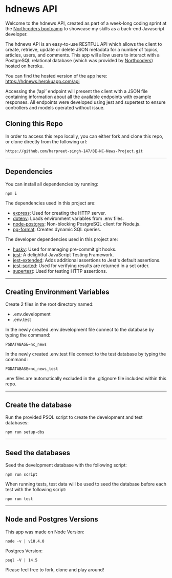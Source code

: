 # hdnews API

Welcome to the hdnews API, created as part of a week-long coding sprint at the [Northcoders bootcamp](https://northcoders.com/) to showcase my skills as a back-end Javascript developer.

The hdnews API is an easy-to-use RESTFUL API which allows the client to create, retrieve, update or delete JSON metadata for a number of topics, articles, users, and comments. This app will allow users to interact with a PostgreSQL relational database (which was provided by [Northcoders](https://northcoders.com/)) hosted on heroku.

You can find the hosted version of the app here: https://hdnews.herokuapp.com/api

Accessing the ‘/api’ endpoint will present the client with a JSON file containing information about all the available endpoints with example responses. All endpoints were developed using jest and supertest to ensure controllers and models operated without issue.

## Cloning this Repo

In order to access this repo locally, you can either fork and clone this repo, or clone directly from the following url:

```
https://github.com/harpreet-singh-147/BE-NC-News-Project.git
```

---

## Dependencies

You can install all dependencies by running:

```
npm i
```

The dependencies used in this project are:

- [express](https://www.npmjs.com/package/express): Used for creating the HTTP server.
- [dotenv](https://www.npmjs.com/package/dotenv): Loads environment variables from .env files.
- [node-postgres](https://www.npmjs.com/package/pg): Non-blocking PostgreSQL client for Node.js.
- [pg-format](https://www.npmjs.com/package/pg-format): Creates dynamic SQL queries.

The developer dependencies used in this project are:

- [husky](https://www.npmjs.com/package/husky): Used for managing pre-commit git hooks.
- [jest](https://www.npmjs.com/package/jest): A delightful JavaScript Testing Framework.
- [jest-extended](https://www.npmjs.com/package/jest-extended): Adds additional assertions to Jest's default assertions.
- [jest-sorted](https://www.npmjs.com/package/jest-sorted): Used for verifying results are returned in a set order.
- [supertest](https://www.npmjs.com/package/supertest): Used for testing HTTP assertions.

---

## Creating Environment Variables

Create 2 files in the root directory named:

- .env.development
- .env.test

In the newly created .env.development file connect to the database by typing the command:

```
PGDATABASE=nc_news
```

In the newly created .env.test file connect to the test database by typing the command:

```
PGDATABASE=nc_news_test
```

.env files are automatically excluded in the .gitignore file included within this repo.

---

## Create the database

Run the provided PSQL script to create the development and test databases:

```
npm run setup-dbs
```

---

## Seed the databases

Seed the development database with the following script:

```
npm run script
```

When running tests, test data will be used to seed the database before each test with the following script:

```
npm run test
```

---

## Node and Postgres Versions

This app was made on Node Version:

```
node -v | v18.4.0
```

Postgres Version:

```
psql -V | 14.5
```

Please feel free to fork, clone and play around!
